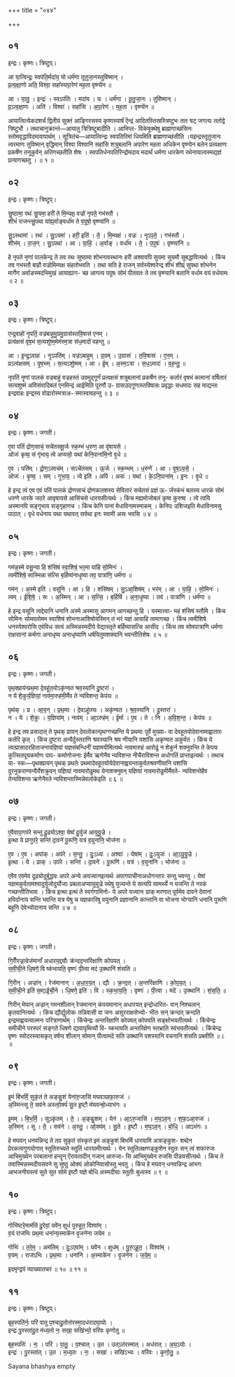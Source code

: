 +++
title = "०४४"

+++


## ०१
इन्द्रः। कृष्णः। त्रिष्टुप्।

आ या॒त्विन्द्रः॒ स्वप॑ति॒र्मदा॑य॒ यो धर्म॑णा तूतुजा॒नस्तुवि॑ष्मान् ।  
प्र॒त्व॒क्षा॒णो अति॒ विश्वा॒ सहां॑स्यपा॒रेण॑ मह॒ता वृष्ण्ये॑न ॥

आ । या॒तु॒ । इन्द्रः॑ । स्वऽप॑तिः । मदा॑य । यः । धर्म॑णा । तू॒तु॒जा॒नः । तुवि॑ष्मान् ।  
प्र॒ऽत्व॒क्षा॒णः । अति॑ । विश्वा॑ । सहां॑सि । अ॒पा॒रेण॑ । म॒ह॒ता । वृष्ण्ये॑न ॥

आयात्वित्येकदशर्चं द्वितीयं सूक्तं आङ्गिरसस्य कृष्णस्यार्षं ऎन्द्रं आदितस्तिस्रस्त्रिष्टुभः ततः षट् जगत्यः ततोद्वे त्रिष्टुभौ । तथाचानुक्रान्तं—आयातु त्रित्रिष्टुबादीति । आभिप्ल- विकेषूक्थेषु ब्राह्मणाच्छंसिनः स्तोमवृद्धाविदमावापार्थम् । सूत्रितंच—आयात्विन्द्रः स्वपतिरिमां धियमिति ब्राह्मणाच्छंसीति ।यइन्द्रस्तूतुजानः त्वरमाणः तुविष्मान् वृद्धिमान् विश्वा विश्वानि सहांसि शत्रुबलानि अपारेण महता अधिकेन वृष्ण्येन बलेन प्रत्वक्षाणः प्रकर्षेण तनूकुर्वन् अतिगच्छतीति शेषः । स्वपतिर्धनपतिरिन्द्रोमदाय मदार्थं धर्मणा धारकेण रथेनायात्वस्मद्यज्ञं प्रत्यागच्छतु । ॥ १ ॥

## ०२
इन्द्रः। कृष्णः। त्रिष्टुप्।

सु॒ष्ठामा॒ रथः॑ सु॒यमा॒ हरी॑ ते मि॒म्यक्ष॒ वज्रो॑ नृपते॒ गभ॑स्तौ ।  
शीभं॑ राजन्त्सु॒पथा या॑ह्य॒र्वाङ्वर्धा॑म ते प॒पुषो॒ वृष्ण्या॑नि ॥

सु॒ऽस्थामा॑ । रथः॑ । सु॒ऽयमा॑ । हरी॒ इति॑ । ते॒ । मि॒म्यक्ष॑ । वज्रः॑ । नृ॒ऽप॒ते॒ । गभ॑स्तौ ।  
शीभ॑म् । रा॒ज॒न् । सु॒ऽपथा॑ । आ । या॒हि॒ । अ॒र्वाङ् । वर्धा॑म । ते॒ । प॒पुषः॑ । वृष्ण्या॑नि ॥

हे नृपते नृणां पालकेन्द्र ते तव रथः सुष्ठामा शोभनावस्थानः हरी अश्वावपि सुयमा सुयमौ सुबद्धावित्यर्थः । किंच तव गभस्तौ बाहौ वज्रोमिम्यक्ष संहतोभवति । तथा सति हे राजन् सर्वस्येश्वरेन्द्र शीभं शीघ्र्ं सुपथा शोभनेन मार्गेण अर्वाङस्मदभिमुखं आयाह्याग- च्छ आगत्य पपुषः सोमं पीतवतः ते तव वृष्ण्यानि बलानि वर्धाम वयं वर्धयामः ॥ २ ॥

## ०३
इन्द्रः। कृष्णः। त्रिष्टुप्।

एन्द्र॒वाहो॑ नृ॒पतिं॒ वज्र॑बाहुमु॒ग्रमु॒ग्रास॑स्तवि॒षास॑ एनम् ।  
प्रत्व॑क्षसं वृष॒भं स॒त्यशु॑ष्म॒मेम॑स्म॒त्रा स॑ध॒मादो॑ वहन्तु ॥

आ । इ॒न्द्र॒ऽवाहः॑ । नृ॒ऽपति॑म् । वज्र॑ऽबाहुम् । उ॒ग्रम् । उ॒ग्रासः॑ । त॒वि॒षासः॑ । ए॒न॒म् ।  
प्रऽत्व॑क्षसम् । वृ॒ष॒भम् । स॒त्यऽशु॑ष्मम् । आ । ई॒म् । अ॒स्म॒ऽत्रा । स॒ध॒ऽमादः॑ । व॒ह॒न्तु॒ ॥

नृपतिं नॄणां पालकं वज्रबाहुं वज्रहस्तं उग्रमुद्गूर्णं प्रत्वक्षसं शत्रुबलानां प्रकर्षेण तनू- कर्तारं वृषभं कामानां वर्षितारं सत्यशुष्मं अविसंवादिबलं एनमिन्द्रं आईमिति पूरणौ उ- ग्रासउद्गूणास्तविषासः प्रवृद्धाः सधमादः सह माद्यन्तः इन्द्रवाहः इन्द्र्स्य वोढारोस्मत्राअ- स्मास्वावहन्तु ॥ ३ ॥

## ०४
इन्द्रः। कृष्णः। जगती।

ए॒वा पतिं॑ द्रोण॒साचं॒ सचे॑तसमू॒र्जः स्क॒म्भं ध॒रुण॒ आ वृ॑षायसे ।  
ओजः॑ कृष्व॒ सं गृ॑भाय॒ त्वे अप्यसो॒ यथा॑ केनि॒पाना॑मि॒नो वृ॒धे ॥

ए॒व । पति॑म् । द्रो॒ण॒ऽसाच॑म् । सऽचे॑तसम् । ऊ॒र्जः । स्क॒म्भम् । ध॒रुणे॑ । आ । वृ॒ष॒ऽय॒से॒ ।  
ओजः॑ । कृ॒ष्व॒ । सम् । गृ॒भा॒य॒ । त्वे इति॑ । अपि॑ । असः॑ । यथा॑ । के॒ऽनि॒पाना॑म् । इ॒नः । वृ॒धे ॥

हे इन्द्र त्वं एव एवं पतिं पालकं द्रोणसाचं द्रोणकलशस्य सेवितारं सचेतसं प्रज्ञं ऊ- र्जस्कंभं बलस्य धारकं सोमं धरुणे धारके जठरे आवृषायसे आसिंचसे धारयसीत्यर्थः । किंच मह्यमोजोबलं कृष्व कुरुष्व । त्वे त्वयि अस्मानपि सङ्गृभाय सङ्गृहाणच । किंच केनि पानां मेधाविनामस्माकम् । केनिपः उशिजइति मेधाविनामसु पाठात् । वृधे वर्धनाय यथा यथावत् सर्वथा इनः स्वामी असः भवसि ॥ ४ ॥

## ०५
इन्द्रः। कृष्णः। जगती।

गम॑न्न॒स्मे वसू॒न्या हि शंसि॑षं स्वा॒शिषं॒ भर॒मा या॑हि सो॒मिनः॑ ।  
त्वमी॑शिषे॒ सास्मिन्ना स॑त्सि ब॒र्हिष्य॑नाधृ॒ष्या तव॒ पात्रा॑णि॒ धर्म॑णा ॥

गम॑न् । अ॒स्मे इति॑ । वसू॑नि । आ । हि । शंसि॑षम् । सु॒ऽआ॒शिष॑म् । भर॑म् । आ । या॒हि॒ । सो॒मिनः॑ ।  
त्वम् । ई॒शि॒षे॒ । सः । अ॒स्मिन् । आ । स॒त्सि॒ । ब॒र्हिषि॑ । अ॒ना॒धृ॒ष्या । तव॑ । पात्रा॑णि । धर्म॑णा ॥

हे इन्द्र वसूनि त्वद्देयानि धनानि अस्मे अस्मासु आगमन् आगच्छन्तु हि । यस्मात्त्वा- महं शंसिषं स्तौमि । किंच सोमिनः सोमवतोमम स्वाशिषं शोभनाआशिषोयस्मिन् तं भरं यज्ञं आयाहि त्वमागच्छ । किंच त्वमीशिषे धनस्येश्वरोसि एवंविधः सत्वं अस्मिन्नस्मदीये वेद्यास्तृते बर्हिष्यासत्सि आसीद । किंच तव सोमपात्राणि धर्मणा राक्षसानां कर्मणा अनाधृष्य अनाधृष्याणि धर्षयितुमशक्यानि भवन्तीतिशेषः ॥ ५ ॥

## ०६
इन्द्रः। कृष्णः। जगती।

पृथ॒क्प्राय॑न्प्रथ॒मा दे॒वहू॑त॒योऽकृ॑ण्वत श्रव॒स्या॑नि दु॒ष्टरा॑ ।  
न ये शे॒कुर्य॒ज्ञियां॒ नाव॑मा॒रुह॑मी॒र्मैव ते न्य॑विशन्त॒ केप॑यः ॥

पृथ॑क् । प्र । आ॒य॒न् । प्र॒थ॒माः । दे॒वऽहू॑तयः । अकृ॑ण्वत । श्र॒व॒स्या॑नि । दु॒स्तरा॑ ।  
न । ये । शे॒कुः । य॒ज्ञिया॑म् । नाव॑म् । आ॒ऽरुह॑म् । ई॒र्मा । ए॒व । ते । नि । अ॒वि॒श॒न्त॒ । केप॑यः ॥

हे इन्द्र तव प्रसादात् ते पृथक् प्रायन् देवलोकान्पृथग्गच्छन्ति ये प्रथमाः पूर्वे मुख्या- वा देवहूतयोदेवानामाह्वातारः कर्तरि कृत् । किंच दुष्टरा अन्यैर्दुस्तराणि श्रवस्यानि श्रव णीयानि यशांसि अकृण्वत अकुर्वत । किंच ये त्वत्प्रासादरहिताजनायज्ञियां यज्ञसंबन्धिनीं यज्ञमयीमित्यर्थः नावमारुहं आरोढुं न शेकुर्न शक्नुवन्ति ते केपयः कुत्सितपूयकर्माणः पाप- कर्माणोजनाः ईर्मैव ऋणेनैव न्यविशन्त नीचैराविशन्त अधोगतिं प्राप्ताइत्यर्थः । तथाच या- स्कः—पृथक्प्रायन् पृथक् प्रथतेः प्रथमादेवहूतयोयेदेवानाह्वयन्ताकुर्वतश्रवणीयानि यशांसि दुरनुकराण्यन्यैर्येशक्रुवन् यज्ञियां नावमारोढुमथ येनाशक्नुवन् यज्ञियां नावमारोढुमीर्मैवते- न्यविशन्तेहैव तेन्यविशन्त ऋणेनैवते न्यविशन्तास्मिन्नेवलोकेइति ॥ ६ ॥

## ०७
इन्द्रः। कृष्णः। जगती।

ए॒वैवापा॒गप॑रे सन्तु दू॒ढ्योऽश्वा॒ येषां॑ दु॒र्युज॑ आयुयु॒ज्रे ।  
इ॒त्था ये प्रागुप॑रे॒ सन्ति॑ दा॒वने॑ पु॒रूणि॒ यत्र॑ व॒युना॑नि॒ भोज॑ना ॥

ए॒व । ए॒व । अपा॑क् । अप॑रे । स॒न्तु॒ । दुः॒ऽध्यः॑ । अश्वाः॑ । येषा॑म् । दुः॒ऽयुजः॑ । आ॒ऽयु॒यु॒ज्रे ।  
इ॒त्था । ये । प्राक् । उप॑रे । सन्ति॑ । दा॒वने॑ । पु॒रूणि॑ । यत्र॑ । व॒युना॑नि । भोज॑ना ॥

एवैव एवमेव दूढ्योदुर्बुद्धयः अपरे अन्ये अयज्वानइत्यर्थः अपागपाचीनाअधोगन्तारः सन्तु भवन्तु । येषां यज्ञमकुर्वतामश्वादुर्युजोदुर्योजाः प्रबलाअप्यायुयुज्रे रथेषु युज्यन्ते ये सत्यपि सामर्थ्ये न यजन्ति ते नरकं गच्छन्तीतिभावः । किंच इत्था इत्थं ते स्वर्गगामिनो- ये अपरे यज्वानः प्राक् मरणात् पूर्वमेव दावने देवानां हविर्दानाय सन्ति भवन्ति यत्र येषु च यज्ञकारिषु वयुनानि प्रज्ञानानि कान्तानि वा भोजना भोग्यानि धनानि पुरूणि बहूनि देवेभ्योदानाय सन्ति ॥ ७ ॥

## ०८
इन्द्रः। कृष्णः। जगती।

गि॒रीँरज्रा॒न्रेज॑मानाँ अधारय॒द्द्यौः क्र॑न्दद॒न्तरि॑क्षाणि कोपयत् ।  
स॒मी॒ची॒ने धि॒षणे॒ वि ष्क॑भायति॒ वृष्णः॑ पी॒त्वा मद॑ उ॒क्थानि॑ शंसति ॥

गि॒रीन् । अज्रा॑न् । रेज॑मानान् । अ॒धा॒र॒य॒त् । द्यौः । क्र॒न्द॒त् । अ॒न्तरि॑क्षाणि । को॒प॒य॒त् ।  
स॒मी॒ची॒ने इति॑ स॒म्ऽई॒ची॒ने । धि॒षणे॒ इति॑ । वि । स्क॒भा॒य॒ति॒ । वृष्णः॑ । पी॒त्वा । मदे॑ । उ॒क्थानि॑ । शं॒स॒ति॒ ॥

गिरीन् मेघान् अज्रान् गमनशीलान् रेजमानान् कंपयमानान् अधारयत् इन्द्रोधारित- वान् निश्चलान् कृतवानित्यर्थः । किंच द्यौर्द्युलोकः तन्निवासी वा जनः असुरराक्षसेभ्यो- भीतः सन् क्रन्दत् क्रन्दति इन्द्रमाह्वयत्यात्मनः परित्राणार्थम् । किंचेन्द्रः अन्तरिक्षाणि कोपयत् कोपयति सङ्क्षोभयतीत्यर्थः । किंचेन्द्रः समीचीने परस्परं सङ्गते धिषणे द्यावापृथिव्यौ वि- ष्कभायति अन्तरिक्षेण स्तभ्राति स्वंभयतीत्यर्थः । किंचेन्द्रः वृष्णः स्वोदरस्यासकृत् वर्षप्प शीलान् सोमान् पीत्वामदे सति उक्थानि पशस्यानि वचनानि शंसति प्रबवीति ॥ ८ ॥

## ०९
इन्द्रः। कृष्णः। जगती।

इ॒मं बि॑भर्मि॒ सुकृ॑तं ते अङ्कु॒शं येना॑रु॒जासि॑ मघवञ्छफा॒रुजः॑ ।  
अ॒स्मिन्त्सु ते॒ सव॑ने अस्त्वो॒क्यं॑ सु॒त इ॒ष्टौ म॑घवन्बो॒ध्याभ॑गः ॥

इ॒मम् । बि॒भ॒र्मि॒ । सुऽकृ॑तम् । ते॒ । अ॒ङ्कु॒शम् । येन॑ । आ॒ऽरु॒जासि॑ । म॒घ॒ऽव॒न् । श॒फ॒ऽआ॒रुजः॑ ।  
अ॒स्मिन् । सु । ते॒ । सव॑ने । अ॒स्तु॒ । ओ॒क्य॑म् । सु॒ते । इ॒ष्टौ । म॒घ॒ऽव॒न् । बो॒धि॒ । आऽभ॑गः ॥

हे मघवन् धनवन्निन्द्र ते तव सुकृतं संस्कृतं इमं अङ्कुशं बिभर्मि धारयामि अत्राङ्कुश- शब्देन प्रेरकत्वगुणयोगात् स्तुतिरुच्यते स्तुतिं धारयामीत्यर्थः । येन स्तुतिलक्षणङ्कुशेन स्वुतः सन् त्वं शफारुजः आभिमुख्येन परबलानां हन्तॄन् ऎरावतादीन् गजान् आरुजा- सि आभिमुख्येन रुजसि पीडयसीत्यर्थः । किंच ते तवास्मिन्नस्मदीयसवने सु सुष्ठु ओक्यं ओकोनिवासोस्तु भवतु । किंच हे मघवन् धनवन्निन्द्र आभगः आभजनीयस्त्वं सुते सुत सोमे इष्टौ यज्ञे बोधि अस्मदीयाः स्तुतीः बुध्यस्व ॥ ९ ॥

## १०
इन्द्रः। कृष्णः। त्रिष्टुप्।

गोभि॑ष्टरे॒माम॑तिं दु॒रेवां॒ यवे॑न॒ क्षुधं॑ पुरुहूत॒ विश्वा॑म् ।  
व॒यं राज॑भिः प्रथ॒मा धना॑न्य॒स्माके॑न वृ॒जने॑ना जयेम ॥

गोभिः॑ । त॒रे॒म॒ । अम॑तिम् । दुः॒ऽएवा॑म् । यवे॑न । क्षुध॑म् । पु॒रु॒ऽहू॒त॒ । विश्वा॑म् ।  
व॒यम् । राज॑ऽभिः । प्र॒थ॒माः । धना॑नि । अ॒स्माके॑न । वृ॒जने॑न । ज॒ये॒म॒ ॥

इदमृग्द्वयं व्याख्यातचरं ॥ १० ॥ ११ ॥

## ११
इन्द्रः। कृष्णः। त्रिष्टुप्।

बृह॒स्पति॑र्नः॒ परि॑ पातु प॒श्चादु॒तोत्त॑रस्मा॒दध॑रादघा॒योः ।  
इन्द्रः॑ पु॒रस्ता॑दु॒त म॑ध्य॒तो नः॒ सखा॒ सखि॑भ्यो॒ वरि॑वः कृणोतु ॥

बृह॒स्पतिः॑ । नः॒ । परि॑ । पा॒तु॒ । प॒श्चात् । उ॒त । उत्ऽत॑रस्मात् । अध॑रात् । अ॒घ॒ऽयोः ।  
इन्द्रः॑ । पु॒रस्ता॑त् । उ॒त । म॒ध्य॒तः । नः॒ । सखा॑ । सखि॑ऽभ्यः । वरि॑वः । कृ॒णो॒तु॒ ॥

Sayana bhashya empty